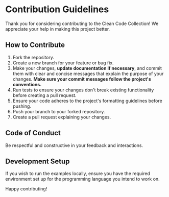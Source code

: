 # Contribution Guidelines

Thank you for considering contributing to the Clean Code Collection! We appreciate your help in making this project better.

## How to Contribute
1. Fork the repository.
2. Create a new branch for your feature or bug fix.
3. Make your changes, **update documentation if necessary**, and commit them with clear and concise messages that explain the purpose of your changes. **Make sure your commit messages follow the project's conventions.**
4. Run tests to ensure your changes don't break existing functionality before creating a pull request.
5. Ensure your code adheres to the project's formatting guidelines before pushing.
6. Push your branch to your forked repository.
7. Create a pull request explaining your changes.

## Code of Conduct
Be respectful and constructive in your feedback and interactions.

## Development Setup
If you wish to run the examples locally, ensure you have the required environment set up for the programming language you intend to work on.

Happy contributing!